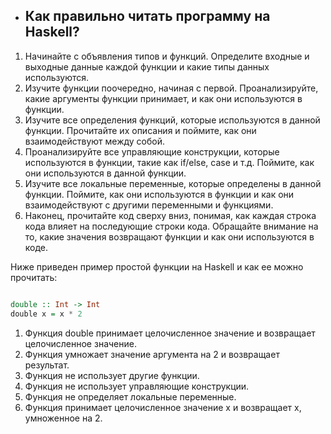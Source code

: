 - ## Как правильно читать программу на Haskell?

1. Начинайте с объявления типов и функций. Определите входные и выходные данные каждой функции и какие типы данных используются.
2. Изучите функции поочередно, начиная с первой. Проанализируйте, какие аргументы функции принимает, и как они используются в функции.
3. Изучите все определения функций, которые используются в данной функции. Прочитайте их описания и поймите, как они взаимодействуют между собой.
4. Проанализируйте все управляющие конструкции, которые используются в функции, такие как if/else, case и т.д. Поймите, как они используются в данной функции.
5. Изучите все локальные переменные, которые определены в данной функции. Поймите, как они используются в функции и как они взаимодействуют с другими переменными и функциями.
6. Наконец, прочитайте код сверху вниз, понимая, как каждая строка кода влияет на последующие строки кода. Обращайте внимание на то, какие значения возвращают функции и как они используются в коде.

Ниже приведен пример простой функции на Haskell и как ее можно прочитать:

```haskell

double :: Int -> Int
double x = x * 2
```

1. Функция double принимает целочисленное значение и возвращает целочисленное значение.
2. Функция умножает значение аргумента на 2 и возвращает результат.
3. Функция не использует другие функции.
4. Функция не использует управляющие конструкции.
5. Функция не определяет локальные переменные.
6. Функция принимает целочисленное значение x и возвращает x, умноженное на 2.
